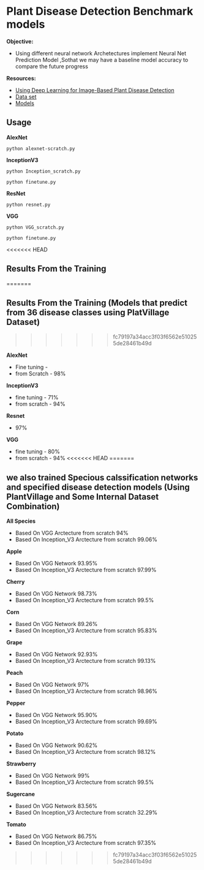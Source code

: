 # Plant Disease Detection Benchmark models


**Objective:**
- Using different neural network Archetectures implement Neural Net Prediction Model ,Sothat we may have a baseline model accuracy to compare the future progress

**Resources:**
- [Using Deep Learning for Image-Based Plant Disease Detection](https://arxiv.org/pdf/1604.03169.pdf)
- [Data set](https://github.com/spMohanty/PlantVillage-Dataset)
- [Models](https://gitlab.com/Israel777/Plant_Disease_Detection_models)


## Usage

**AlexNet**

	python alexnet-scratch.py

**InceptionV3**

	python Inception_scratch.py
	
	python finetune.py

**ResNet**
	
	python resnet.py

**VGG**

	python VGG_scratch.py
	
	python finetune.py

				

<<<<<<< HEAD
## Results From the Training
=======
## Results From the Training (Models that predict from 36 disease classes using PlatVillage Dataset)
>>>>>>> fc79197a34acc3f03f6562e510255de28461b49d


**AlexNet**
- Fine tuning  -
- from Scratch - 98%
	    
**InceptionV3**
- fine tuning  - 71%
- from scratch - 94%

**Resnet**
- 97%
	    
**VGG**
- fine tuning  - 80%
- from scratch - 94%
<<<<<<< HEAD
=======



## we also trained Specious calssification networks and specified disease detection models (Using PlantVillage and Some Internal Dataset Combination)

**All Species**
- Based On VGG Arctecture from scratch 94%
- Based On Inception_V3 Arctecture from scratch  99.06%

**Apple**
- Based On VGG Network  93.95%
- Based On Inception_V3 Arctecture from scratch 97.99%

**Cherry**
- Based On VGG Network  98.73%
- Based On Inception_V3 Arctecture from scratch 99.5%

**Corn**
- Based On VGG Network  89.26%
- Based On Inception_V3 Arctecture from scratch 95.83%

**Grape**
- Based On VGG Network  92.93%
- Based On Inception_V3 Arctecture from scratch 99.13%

**Peach**
- Based On VGG Network  97%
- Based On Inception_V3 Arctecture from scratch 98.96%

**Pepper**
- Based On VGG Network  95.90%
- Based On Inception_V3 Arctecture from scratch 99.69%

**Potato**
- Based On VGG Network  90.62%
- Based On Inception_V3 Arctecture from scratch 98.12%

**Strawberry**
- Based On VGG Network  99%
- Based On Inception_V3 Arctecture from scratch 99.5%

**Sugercane**
- Based On VGG Network  83.56%
- Based On Inception_V3 Arctecture from scratch 32.29%

**Tomato**
- Based On VGG Network  86.75%
- Based On Inception_V3 Arctecture from scratch 97.35%









 

>>>>>>> fc79197a34acc3f03f6562e510255de28461b49d
